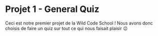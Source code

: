 ﻿# Projet 1 - General Quiz

Ceci est notre premier projet de la Wild Code School !
Nous avons donc choisis de faire un quiz sur tout ce qui nous faisait plaisir 😉
